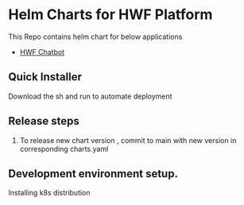 # Helm Charts for HWF Platform

This Repo contains helm chart for below applications 
- [HWF Chatbot](./hwf-charts/hwf-chatbot/README.md) 

## Quick Installer

Download the sh and run to automate deployment 

## Release steps 

1. To release new chart version , commit to main with new version in corresponding charts.yaml

## Development environment setup.

Installing k8s distribution 

